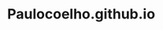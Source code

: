 # Paulocoelho.github.io
<!DOCTYPE html>
<html lang="en">

<head>
    <meta charset="UTF-8">
    <meta http-equiv="X-UA-Compatible" content="IE=edge">
    <meta name="viewport" content="width=device-width, initial-scale=1.0">
    <title>Leonardo da Vinci</title>
    <style>
        body {
            margin: 0;
        }

        .container {
            display: grid;
        }

        header {
            grid-column-start: 1;
            grid-column-end: 12;
            background-color: #506E6A;
        }

        .menu {
            grid-column-start: 6;
            grid-column-end: 12;
            justify-content: center;/*centraliza o menu*/
            gap: 20px;/*https://nekocalc.com/px-to-rem-converter*/
        }


        .imagem_leo {
            grid-column-start: 1;
            grid-column-end: 3;

        }

        .principal {
            grid-column-start: 4;
            grid-column-end: 12;
            padding-left: 15px;
            padding-right: 15px;
            text-align: justify;

        }

        footer {
            grid-column-start: 1;
            grid-column-end: 12;
            background-color: #506E6A;
            color: white;
            text-align: center;
        }

        ul {
            list-style-type: none;
            color: #506E6A;
        }

        a,
        a:link {
            text-decoration: none;
            padding: 8px 16px;
            border: solid #506E6A 1px;
        }

        li {
            float: left;
        }

        a:hover {
            background-color: #506E6A;
            color: white;
        }

        /* media query para dispositivos móveis */
        @media only screen and (max-width: 767px) {
            .wrapper {
                grid-column-start: 1;
                grid-column-end: 1;

            }

            .imagem_leo {
                grid-column-start: 1;
                grid-column-end: 1;

            }

            .principal {
                grid-column-start: 1;
                grid-column-end: 1;

            }
        }
    </style>
</head>

<body>
    <header class="container">
        <h1 style="color: white; text-align: center;">Biografia Leonardo da Vinci</h1>
        <br>

    </header>
    <nav class="container menu">
        <ul>
            <li><a href="index.html">Biografia</a></li>
            <li><a href="obras.html">Obras</a></li>
            <li><a href="curiosidades.html">Curiosidades</a></li>
        </ul>
    </nav>
    <div class="container wrapper">
        <aside class="imagem_leo">
            <img src="leonardo-da-vinci.png">
            <div class="infos">
                <p><strong>Ocupação</strong> Pintor italiano</p>
                <p>
                    <strong>Data do Nascimento</strong>
                    15/04/1452
                </p>
                <p><strong>Data da Morte</strong> 02/05/1519 (aos 67 anos)</p>
            </div>

        </aside>
        <section class="principal">
            <h1>
                Leonardo da Vinci
            </h1>
            <p>Lorem ipsum dolor sit amet consectetur adipisicing elit. Modi repellat sequi sapiente nemo deserunt non
                fugiat, accusamus voluptatum quasi dolorum commodi unde temporibus beatae facilis voluptate odit veniam
                id
                ducimus veritatis ex? Accusantium, delectus provident, nesciunt natus esse, neque labore nobis fugiat
                reprehenderit quam eum ipsa consequuntur est. Distinctio aliquam pariatur corporis numquam in architecto
                dicta quis exercitationem necessitatibus, repellat ex ipsa commodi soluta! Porro, qui odit? Dignissimos
                nulla sed laudantium saepe adipisci quia. Reprehenderit, odio. Dolorem, perspiciatis. Quidem recusandae
                optio officiis ducimus dolore architecto, ut sed enim unde, illum rerum vero ad vel labore saepe
                quisquam?
                Saepe sit, nihil ad asperiores eaque culpa, quae suscipit neque dolorum non quasi veritatis quisquam
                minima
                qui possimus vero sint nam architecto earum voluptatibus pariatur labore porro. Quod sed rerum iure
                harum
                quos eveniet, molestias explicabo corporis officia eos libero autem? Vel, minima blanditiis sapiente
                officia
                repudiandae, nam distinctio tempore consequatur culpa maiores facilis a modi dolorem saepe, commodi
                aliquam.
                Voluptatem suscipit, earum consequuntur dolores debitis maiores incidunt soluta alias nihil ratione? Ab
                facere natus, doloremque hic consectetur commodi nobis veritatis beatae incidunt totam pariatur eius
                assumenda odit molestias deleniti ratione vitae ullam cupiditate officiis obcaecati suscipit aut
                nostrum.
                Sit maxime adipisci dignissimos.</p>
            <p>Lorem ipsum dolor sit amet consectetur adipisicing elit. Modi repellat sequi sapiente nemo
                deserunt non fugiat, accusamus voluptatum quasi dolorum commodi unde temporibus beatae facilis
                voluptate odit veniam id ducimus veritatis ex? Accusantium, delectus provident, nesciunt natus
                esse, neque labore nobis fugiat reprehenderit quam eum ipsa consequuntur est. Distinctio
                aliquam pariatur corporis numquam in architecto dicta quis exercitationem necessitatibus,
                repellat ex ipsa commodi soluta! Porro, qui odit? Dignissimos nulla sed laudantium saepe
                adipisci quia. Reprehenderit, odio. Dolorem, perspiciatis. Quidem recusandae optio officiis
                ducimus dolore architecto, ut sed enim unde, illum rerum vero ad vel labore saepe quisquam?
                Saepe sit, nihil ad asperiores eaque culpa, quae suscipit neque dolorum non quasi veritatis
                quisquam minima qui possimus vero sint nam architecto earum voluptatibus pariatur labore
                porro. Quod sed rerum iure harum quos eveniet, molestias explicabo corporis officia eos libero
                autem? Vel, minima blanditiis sapiente officia repudiandae, nam distinctio tempore consequatur
                culpa maiores facilis a modi dolorem saepe, commodi aliquam. Voluptatem suscipit, earum
                consequuntur dolores debitis maiores incidunt soluta alias nihil ratione? Ab facere natus,
                doloremque hic consectetur commodi nobis veritatis beatae incidunt totam pariatur eius
                assumenda odit molestias deleniti ratione vitae ullam cupiditate officiis obcaecati suscipit
                aut nostrum. Sit maxime adipisci dignissimos.</p>
            <p>Lorem ipsum dolor sit amet consectetur adipisicing elit. Modi repellat sequi sapiente nemo
                deserunt non fugiat, accusamus voluptatum quasi dolorum commodi unde temporibus beatae facilis
                voluptate odit veniam id ducimus veritatis ex? Accusantium, delectus provident, nesciunt natus
                esse, neque labore nobis fugiat reprehenderit quam eum ipsa consequuntur est. Distinctio
                aliquam pariatur corporis numquam in architecto dicta quis exercitationem necessitatibus,
                repellat ex ipsa commodi soluta! Porro, qui odit? Dignissimos nulla sed laudantium saepe
                adipisci quia. Reprehenderit, odio. Dolorem, perspiciatis. Quidem recusandae optio officiis
                ducimus dolore architecto, ut sed enim unde, illum rerum vero ad vel labore saepe quisquam?
                Saepe sit, nihil ad asperiores eaque culpa, quae suscipit neque dolorum non quasi veritatis
                quisquam minima qui possimus vero sint nam architecto earum voluptatibus pariatur labore
                porro. Quod sed rerum iure harum quos eveniet, molestias explicabo corporis officia eos libero
                autem? Vel, minima blanditiis sapiente officia repudiandae, nam distinctio tempore consequatur
                culpa maiores facilis a modi dolorem saepe, commodi aliquam. Voluptatem suscipit, earum
                consequuntur dolores debitis maiores incidunt soluta alias nihil ratione? Ab facere natus,
                doloremque hic consectetur commodi nobis veritatis beatae incidunt totam pariatur eius
                assumenda odit molestias deleniti ratione vitae ullam cupiditate officiis obcaecati suscipit
                aut nostrum. Sit maxime adipisci dignissimos.</p>
        </section>
    </div>
    <footer class="container">
        <h1>Desenvolvido para fins educacionais</h1>
    </footer>
    </div>
</body>

</html>
